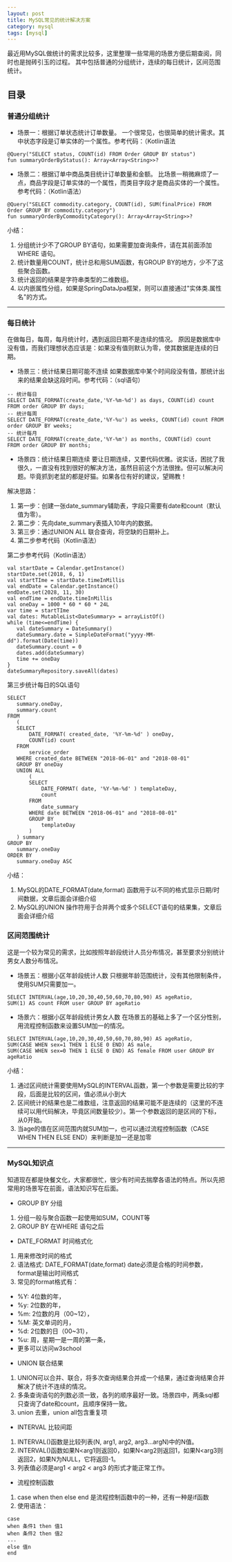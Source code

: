```yaml
---
layout: post
title: MySQL常见的统计解决方案
category: mysql 
tags: [mysql]
---
```


最近用MySQL做统计的需求比较多，这里整理一些常用的场景方便后期查阅，同时也是抛砖引玉的过程。
其中包括普通的分组统计，连续的每日统计，区间范围统计。

## 目录

### 普通分组统计

- 场景一：根据订单状态统计订单数量。
一个很常见，也很简单的统计需求。其中状态字段是订单实体的一个属性。参考代码：（Kotlin语法

```
@Query("SELECT status, COUNT(id) FROM Order GROUP BY status")
fun summaryOrderByStatus(): Array<Array<String>>?
```

- 场景二：根据订单中商品类目统计订单数量和金额。
比场景一稍微麻烦了一点，商品字段是订单实体的一个属性，而类目字段才是商品实体的一个属性。参考代码：（Kotlin语法）

```$xslt
@Query("SELECT commodity.category, COUNT(id), SUM(finalPrice) FROM Order GROUP BY commodity.category")
fun summaryOrderByCommodityCategory(): Array<Array<String>>?
```

小结：
1. 分组统计少不了GROUP BY语句，如果需要加查询条件，请在其前面添加 WHERE 语句。
2. 统计数量用COUNT，统计总和用SUM函数，有GROUP BY的地方，少不了这些聚合函数。
3. 统计返回的结果是字符串类型的二维数组。
4. 以内嵌属性分组，如果是SpringDataJpa框架，则可以直接通过"实体类.属性名"的方式。

---

### 每日统计
在做每日，每周，每月统计时，遇到返回日期不是连续的情况。
原因是数据库中没有值，而我们理想状态应该是：如果没有值则默认为零，使其数据是连续的日期。

- 场景三：统计结果日期可能不连续
如果数据库中某个时间段没有值，那统计出来的结果会缺这段时间。参考代码：（sql语句）

```$xslt
-- 统计每日
SELECT DATE_FORMAT(create_date,'%Y-%m-%d') as days, COUNT(id) count FROM order GROUP BY days;
-- 统计每周
SELECT DATE_FORMAT(create_date,'%Y-%u') as weeks, COUNT(id) count FROM order GROUP BY weeks;
-- 统计每月
SELECT DATE_FORMAT(create_date,'%Y-%m') as months, COUNT(id) count FROM order GROUP BY months;
```

- 场景四：统计结果日期连续
要让日期连续，又要代码优雅。说实话，困扰了我很久，一直没有找到很好的解决方法，虽然目前这个方法很挫。但可以解决问题。毕竟抓到老鼠的都是好猫。如果各位有好的建议，望赐教！

解决思路：
1. 第一步：创建一张date_summary辅助表，字段只需要有date和count（默认值为零）。
2. 第二步：先向date_summary表插入10年内的数据。
3. 第三步：通过UNION ALL 联合查询，将空缺的日期补上。
4. 第二步参考代码（Kotlin语法）

第二步参考代码（Kotlin语法）

```$xslt
val startDate = Calendar.getInstance()
startDate.set(2018, 6, 1)
val startTIme = startDate.timeInMillis
val endDate = Calendar.getInstance()
endDate.set(2028, 11, 30)
val endTime = endDate.timeInMillis
val oneDay = 1000 * 60 * 60 * 24L
var time = startTIme
val dates: MutableList<DateSummary> = arrayListOf()
while (time<=endTime) {
   val dateSummary = DateSummary()
   dateSummary.date = SimpleDateFormat("yyyy-MM-dd").format(Date(time))
   dateSummary.count = 0
   dates.add(dateSummary)
   time += oneDay
}
dateSummaryRepository.saveAll(dates)
```

第三步统计每日的SQL语句

```$xslt
SELECT
   summary.oneDay,
   summary.count 
FROM
   (
   SELECT
       DATE_FORMAT( created_date, '%Y-%m-%d' ) oneDay,
       COUNT(id) count 
   FROM
       service_order 
   WHERE created_date BETWEEN "2018-06-01" and "2018-08-01"
   GROUP BY oneDay 
   UNION ALL
       (
       SELECT
           DATE_FORMAT( date, '%Y-%m-%d' ) templateDay,
           count
       FROM
           date_summary
       WHERE date BETWEEN "2018-06-01" and "2018-08-01"
       GROUP BY
           templateDay
       ) 
   ) summary 
GROUP BY
   summary.oneDay 
ORDER BY
   summary.oneDay ASC
```

小结：
1. MySQL的DATE_FORMAT(date,format) 函数用于以不同的格式显示日期/时间数据，文章后面会详细介绍
2. MySQL的UNION 操作符用于合并两个或多个SELECT语句的结果集，文章后面会详细介绍

### 区间范围统计
这是一个较为常见的需求，比如按照年龄段统计人员分布情况，甚至要求分别统计男女人数分布情况。

- 场景五：根据小区年龄段统计人数
只根据年龄范围统计，没有其他限制条件，使用SUM只需要加一。

```$xslt
SELECT INTERVAL(age,10,20,30,40,50,60,70,80,90) AS ageRatio, 
SUM(1) AS count FROM user GROUP BY ageRatio
```

- 场景六：根据小区年龄段统计男女人数
在场景五的基础上多了一个区分性别，用流程控制函数来设置SUM加一的情况。

```$xslt
SELECT INTERVAL(age,10,20,30,40,50,60,70,80,90) AS ageRatio, 
SUM(CASE WHEN sex=1 THEN 1 ELSE 0 END) AS male,
SUM(CASE WHEN sex=0 THEN 1 ELSE 0 END) AS female FROM user GROUP BY ageRatio
```

小结：
1. 通过区间统计需要使用MySQL的INTERVAL函数，第一个参数是需要比较的字段，后面是比较的区间，值必须从小到大
2. 区间统计的结果也是二维数组，注意返回的结果可能不是连续的（这里的不连续可以用代码解决，毕竟区间数量较少）。第一个参数返回的是区间的下标，从0开始。
3. 当age的值在区间范围内就SUM加一，也可以通过流程控制函数（CASE WHEN THEN ELSE END）来判断是加一还是加零

---

### MySQL知识点
知道现在都是快餐文化，大家都很忙，很少有时间去揣摩各语法的特点。所以先把常用的场景写在前面，语法知识写在后面。

- GROUP BY 分组
1. 分组一般与聚合函数一起使用如SUM，COUNT等
2. GROUP BY 在WHERE 语句之后

- DATE_FORMAT 时间格式化

1. 用来修改时间的格式
2. 语法格式: DATE_FORMAT(date,format) date必须是合格的时间参数，format是输出时间格式
3. 常见的format格式有：
* %Y: 4位数的年，
* %y: 2位数的年，
* %m: 2位数的月（00~12），
* %M: 英文单词的月，
* %d: 2位数的日（00~31），
* %u: 周，星期一是一周的第一条，
* 更多可以访问w3school

- UNION 联合结果

1. UNION可以合并、联合，将多次查询结果合并成一个结果，通过查询结果合并解决了统计不连续的情况。
2. 多条查询语句的列数必须一致，各列的顺序最好一致。场景四中，两条sql都只查询了date和count，且顺序保持一致。
3. union 去重，union all包含重复项

- INTERVAL 比较间距

1. INTERVAL()函数是比较列表(N, arg1, arg2, arg3...argN)中的N值。
2. INTERVAL()函数如果N<arg1则返回0，如果N<arg2则返回1，如果N<arg3则返回2，如果N为NULL，它将返回-1。
3. 列表值必须是arg1 < arg2 < arg3 的形式才能正常工作。

- 流程控制函数
  
1. case when then else end 是流程控制函数中的一种，还有一种是if函数
2. 使用语法：

```$xslt
case 
when 条件1 then 值1
when 条件2 then 值2
...
else 值n
end
```
